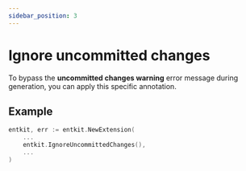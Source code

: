 ```yaml
---
sidebar_position: 3
---
```


# Ignore uncommitted changes

To bypass the **uncommitted changes warning** error message during generation, you can apply this specific annotation.

## Example

```go title="entc.go"
entkit, err := entkit.NewExtension(
	...
    entkit.IgnoreUncommittedChanges(),
	...
)
```